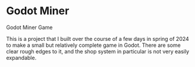 # Godot Miner
 Godot Miner Game

This is a project that I built over the course of a few days in spring of 2024 to make a small but relatively complete game in Godot.
There are some clear rough edges to it, and the shop system in particular is not very easily expandable.
